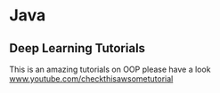 # Java
## Deep Learning Tutorials
This is an amazing tutorials on OOP please have a look
www.youtube.com/checkthisawsometutorial
